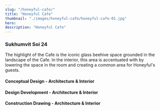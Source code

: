 ```yaml
---
slug: "/honeyful-cafe/"
title: "Honeyful Cafe"
thumbnail: "./images/honeyful-cafe/honeyful-cafe-01.jpg"
hero:
description: "Honeyful Cafe"
---
```


### Sukhumvit Soi 24

The highlight of the Cafe is the iconic glass beehive space grounded in the landscape of the Cafe. In the interior, this area is accentuated with by lowering the space in the room and creating a common area for Honeyful's guests.

#### Conceptual Design - Architecture & Interior

#### Design Development - Architecture & Interior

#### Construction Drawing - Architecture & Interior
